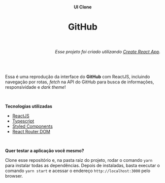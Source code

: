 <h4 align="center">UI Clone</h4>
<h1 align="center">GitHub</h1>
<br>
<h6 align="end">
  Esse projeto foi criado utilizando <a href="https://github.com/facebook/create-react-app">Create React App</a>.
</h6>
<br>
<p>
  Essa é uma reprodução da interface do <b>GitHub</b> com ReactJS, incluindo navegação por rotas, <i>fetch</i> na API do GitHub para busca de informações, responsividade e <i>dark theme</i>!
</p>
<br>
<p><b>Tecnologias utilizadas</b></p>
<ul>
  <li><a href="https://pt-br.reactjs.org/">ReactJS</a></li>
  <li><a href="https://www.typescriptlang.org/">Typescript</a></li>
  <li><a href="https://styled-components.com/">Styled Components</a></li>
  <li><a href="https://reactrouter.com/web/guides/quick-start">React Router DOM</a></li>
</ul>
<br>
<p><b>Quer testar a aplicação você mesmo?</b></p>
<p>
  Clone esse repositório e, na pasta raiz do projeto, rodar o comando <code>yarn</code> para instalar todas as dependências. Depois de instaladas, basta executar o comando <code>yarn start</code> e acessar o endereço <code>http://localhost:3000</code> pelo browser.
</p>